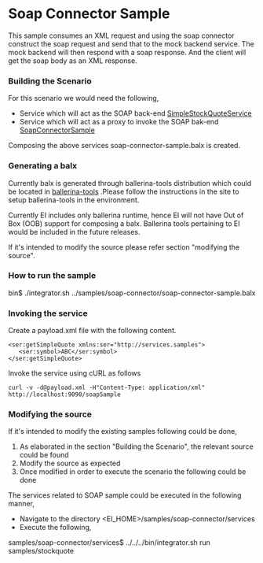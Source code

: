 # Soap Connector Sample

This sample consumes an XML request and using the soap connector construct the soap request and send that to the mock backend service.
The mock backend will then respond with a soap response.
And the client will get the soap body as an XML response.

### Building the Scenario

For this scenario we would need the following,

- Service which will act as the SOAP back-end 
[SimpleStockQuoteService](services/samples/stockquote/SimpleStockQuoteService.bal)  
- Service which will act as a proxy to invoke the SOAP bak-end 
[SoapConnectorSample](services/samples/queue/TravelRequestGateway.bal)  

Composing the above services soap-connector-sample.balx is created.

### Generating a balx

Currently balx is generated through ballerina-tools distribution which could be located in 
[ballerina-tools](https://ballerinalang.org/downloads/)
.Please follow the instructions in the site to setup ballerina-tools in the environment. 

Currently EI includes only ballerina runtime, hence EI will not have Out of Box (OOB) support for composing a balx. 
Ballerina tools pertaining to EI would be included in the future releases. 

If it's intended to modify the source please refer section "modifying the source".

### How to run the sample

bin$ ./integrator.sh ../samples/soap-connector/soap-connector-sample.balx

### Invoking the service
Create a payload.xml file with the following content.
```
<ser:getSimpleQuote xmlns:ser="http://services.samples">
   <ser:symbol>ABC</ser:symbol>
</ser:getSimpleQuote>
```
Invoke the service using cURL as follows
```
curl -v -d@payload.xml -H"Content-Type: application/xml" http://localhost:9090/soapSample
```

### Modifying the source

If it's intended to modify the existing samples following could be done,

1. As elaborated in the section "Building the Scenario", the relevant source could be found
2. Modify the source as expected 
3. Once modified in order to execute the scenario the following could be done

The services related to SOAP sample could be executed in the following manner,

- Navigate to the directory <EI_HOME>/samples/soap-connector/services
- Execute the following,

samples/soap-connector/services$ ../../../bin/integrator.sh run samples/stockquote
